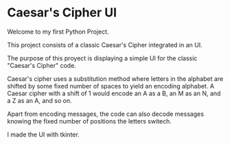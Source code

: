 # Caesar's Cipher UI

Welcome to my first Python Project.

This project consists of a classic Caesar's Cipher integrated in an UI.

The purpose of this proyect is displaying a simple UI for the classic "Caesar's Cipher" code.

Caesar's cipher uses a substitution method where letters in the alphabet are shifted by some fixed number of spaces to yield an encoding alphabet. A Caesar cipher with a shift of 1 would encode an A as a B, an M as an N, and a Z as an A, and so on.

Apart from encoding messages, the code can also decode messages knowing the fixed number of positions the letters switech.

I made the UI with tkinter.
